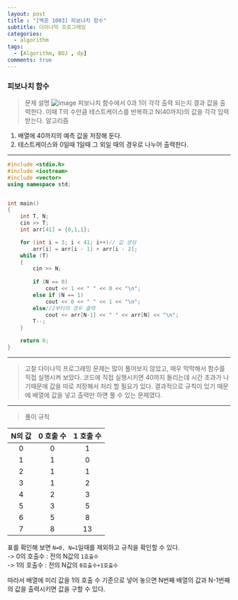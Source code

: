 ```yaml
---
layout: post
title : "[백준 1003] 피보나치 함수"
subtitle: 다이나믹 프로그래밍 
categories:
  - algorithm
tags:
  - [Algorithm, BOJ , dp]
comments: true
---
```


### 피보나치 함수 

> 문제 설명
![image](https://user-images.githubusercontent.com/55472510/111870643-38d75500-89c9-11eb-960b-a2046a50a38c.png)
피보나치 함수에서 0과 1이 각각 출력 되는지 결과 값을 출력한다. 
이때 T의 수만큼 테스트케이스를 반복하고 N(40까지)의 값을 각각 입력 받는다.
> 알고리즘 
1. 배열에 40까지의 예측 값을 저장해 둔다. 
2. 테스트케이스와 0일때 1일때 그 외일 때의 경우로 나누어 출력한다.   


***     
 

```cpp
#include <stdio.h>
#include <iostream>
#include <vector>
using namespace std;


int main()
{	
	int T, N;
	cin >> T;
	int arr[41] = {0,1,1};

	for (int i = 3; i < 41; i++)// 값 생성
		arr[i] = arr[i - 1] + arr[i - 2];
	while (T)
	{
		cin >> N;
		
		if (N == 0)
			cout << 1 << " " << 0 << "\n";
		else if (N == 1)
			cout << 0 << " " << 1 << "\n";
		else//2부터의 경우 출력
			cout << arr[N-1] << " " << arr[N] << "\n";
		T--;
	}

	return 0;
}
```
***
> 고찰 
다이나믹 프로그래밍 문제는 많이 풀어보지 않았고, 매우 막막해서 함수를 직접 실행시켜 보았다. 코드에 직접 실행시키면 40까지 돌리는데 시간 초과가 나기때문에 값을 따로 저장해서 처리 할 필요가 있다. 
결과적으로 규칙이 있기 때문에 배열에 값을 넣고 출력만 하면 풀 수 있는 문제였다. 
***
> 풀이 규칙 

|N의 값|0 호출 수|1 호출 수|
|:------:|:------:|:------:|
|0|0|1|
|1|1|0|
|2|1|1|
|3|1|2|
|4|2|3|
|5|3|5|
|6|5|8|
|7|8|13|

표를 확인해 보면 `N=0, N=1`일때를 제외하고 규칙을 확인할 수 있다.   
-> 0의 호출수 : 전의 N값의 `1호출수`   
-> 1의 호출수 : 전의 N값의 `0호출수+1호출수`

따라서 배열에 미리 값을 1의 호출 수 기준으로 넣어 놓으면 N번째 배열의 값과 N-1번째의 값을 출력시키면 값을 구할 수 있다.